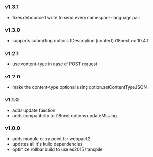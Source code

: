 ### v1.3.1
- fixes debounced write to send every namespace-language pair

### v1.3.0
- supports submitting options tDescription (context) i18next >= 10.4.1

### v1.2.1
- use content-type in case of POST request

### v1.2.0
- make the content-type optional using option.setContentTypeJSON

### v1.1.0
- adds update function
- adds compatibility to i18next options updateMissing

### v1.0.0
- adds module entry point for webpack2
- updates all it's build dependencies
- optimize rollbar build to use es2015 transpile
